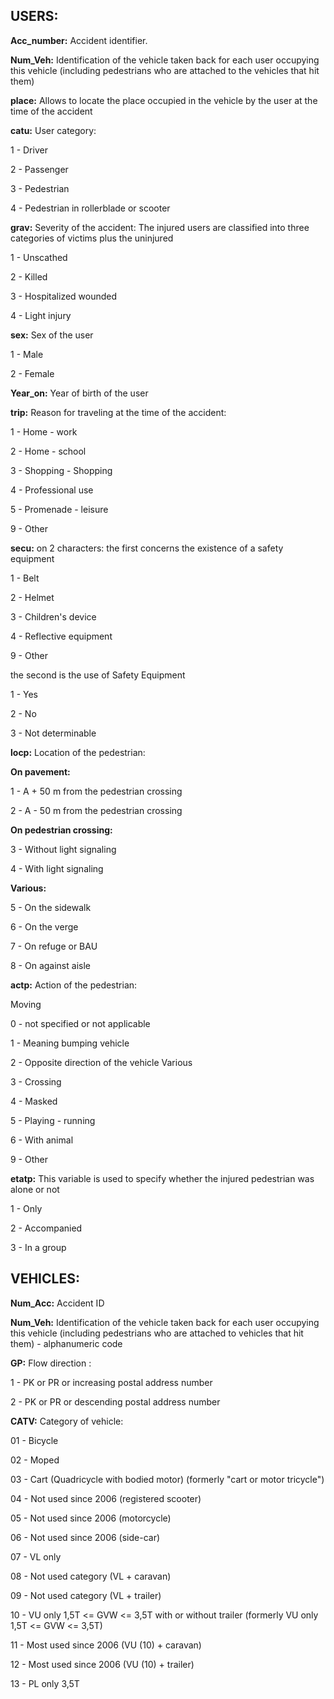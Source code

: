 ## USERS:

**Acc_number:** Accident identifier.

**Num_Veh:** Identification of the vehicle taken back for each user occupying this vehicle (including pedestrians who are attached to the vehicles that hit them)

**place:** Allows to locate the place occupied in the vehicle by the user at the time of the accident

**catu:** User category:

1 - Driver

2 - Passenger

3 - Pedestrian

4 - Pedestrian in rollerblade or scooter

**grav:** Severity of the accident: The injured users are classified into three categories of victims plus the uninjured

1 - Unscathed

2 - Killed

3 - Hospitalized wounded

4 - Light injury

**sex:** Sex of the user

1 - Male

2 - Female

**Year_on:** Year of birth of the user

**trip:** Reason for traveling at the time of the accident:

1 - Home - work

2 - Home - school

3 - Shopping - Shopping

4 - Professional use

5 - Promenade - leisure

9 - Other

**secu:** on 2 characters: the first concerns the existence of a safety equipment

1 - Belt

2 - Helmet

3 - Children's device

4 - Reflective equipment

9 - Other

the second is the use of Safety Equipment

1 - Yes

2 - No

3 - Not determinable

**locp:** Location of the pedestrian:

**On pavement:**

1 - A + 50 m from the pedestrian crossing

2 - A - 50 m from the pedestrian crossing

**On pedestrian crossing:**

3 - Without light signaling

4 - With light signaling

**Various:**

5 - On the sidewalk

6 - On the verge

7 - On refuge or BAU

8 - On against aisle

**actp:** Action of the pedestrian:

Moving

0 - not specified or not applicable

1 - Meaning bumping vehicle

2 - Opposite direction of the vehicle Various

3 - Crossing

4 - Masked

5 - Playing - running

6 - With animal

9 - Other

**etatp:** This variable is used to specify whether the injured pedestrian was alone or not

1 - Only

2 - Accompanied

3 - In a group

## VEHICLES:

**Num_Acc:** Accident ID

**Num_Veh:** Identification of the vehicle taken back for each user occupying this vehicle (including pedestrians who are attached to vehicles that hit them) - alphanumeric code

**GP:** Flow direction :

1 - PK or PR or increasing postal address number

2 - PK or PR or descending postal address number

**CATV:** Category of vehicle:

01 - Bicycle

02 - Moped

03 - Cart (Quadricycle with bodied motor) (formerly "cart or motor tricycle")

04 - Not used since 2006 (registered scooter)

05 - Not used since 2006 (motorcycle)

06 - Not used since 2006 (side-car)

07 - VL only

08 - Not used category (VL + caravan)

09 - Not used category (VL + trailer)

10 - VU only 1,5T <= GVW <= 3,5T with or without trailer (formerly VU only 1,5T <= GVW <= 3,5T)

11 - Most used since 2006 (VU (10) + caravan)

12 - Most used since 2006 (VU (10) + trailer)

13 - PL only 3,5T